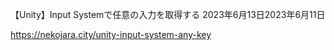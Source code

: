 【Unity】Input Systemで任意の入力を取得する
2023年6月13日2023年6月11日



https://nekojara.city/unity-input-system-any-key


